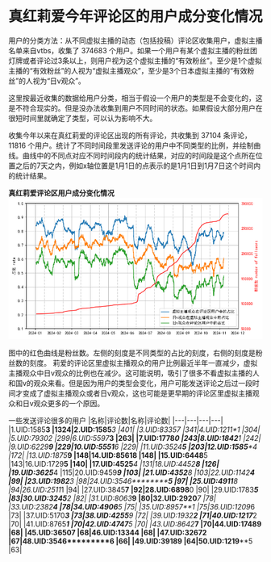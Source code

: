 # 真红莉爱今年评论区的用户成分变化情况
用户的分类方法：从不同虚拟主播的动态（包括投稿）评论区收集用户，虚拟主播名单来自vtbs，收集了 374683 个用户。如果一个用户有某个虚拟主播的粉丝团灯牌或者评论过3条以上，则用户视为这个虚拟主播的“有效粉丝”。至少是1个虚拟主播的“有效粉丝”的人视为“虚拟主播观众”，至少是3个日本虚拟主播的“有效粉丝”的人视为“日v观众”。

这里按最近收集的数据给用户分类，相当于假设一个用户的类型是不会变化的，这是不符合现实的。但是没办法收集到用户不同时间的状态。如果假设大部分用户在很短时间里就确定了类型，可以认为影响不大。

收集今年以来在真红莉爱的评论区出现的所有评论，共收集到 37104 条评论，11816 个用户。统计了不同时间段里发送评论的用户中不同类型的比例，并绘制曲线。曲线中的不同点对应不同时间段内的统计结果，对应的时间段是这个点所在位置之后的7天之内，例如x轴位置是1月1日的点表示的是1月1日到1月7日这个时间内的统计结果。

**真红莉爱评论区用户成分变化情况**
![figure score](composition.png)

图中的红色曲线是粉丝数。左侧的刻度是不同类型的占比的刻度，右侧的刻度是粉丝数的刻度。
莉爱的评论区里虚拟主播观众的用户比例最近半年一直减少，虚拟主播观众中日v观众的比例也在减少。这可能说明，吸引了很多不看虚拟主播的人和国v的观众来看。但是因为用户的类型会变化，用户可能发送评论之后过一段时间才变成了虚拟主播观众或者日v观众，这也可能是更早期的评论区里虚拟主播观众和日v观众更多的一个原因。

一些发送评论很多的用户
|名称|评论数|名称|评论数|
|---|---|---|---|
|1.UID:1585**3	|1324|2.UID:1585***3	|401|
|3.UID:8335**7	|341|4.UID:1211*1	|304|
|5.UID:7930**2	|299|6.UID:5597***3	|263|
|7.UID:1778*****0	|243|8.UID:1842**1	|242|
|9.UID:6229****9	|229|10.UID:5551***6	|229|
|11.UID:3524****5	|203|12.UID:1585****4	|172|
|13.UID:1875*****9	|148|14.UID:8561**8	|148|
|15.UID:6448**5	|143|16.UID:1729**5	|140|
|17.UID:4525***4	|131|18.UID:4452****8	|126|
|19.UID:3625***4	|115|20.UID:9459***9	|103|
|21.UID:4352****8	|103|22.UID:1142*****4	|99|
|23.UID:1982*****3	|98|24.UID:3546***********5	|97|
|25.UID:4911***8	|94|26.UID:2511*1	|94|
|27.UID:3845****7	|92|28.UID:6898****0	|90|
|29.UID:1783****5	|83|30.UID:3245***2	|82|
|31.UID:8063***9	|80|32.UID:2920***7	|78|
|33.UID:2382****4	|78|34.UID:4906****5	|75|
|35.UID:8957**1	|75|36.UID:1209*6	|73|
|37.UID:5170***3	|73|38.UID:4255****9	|72|
|39.UID:1932**2	|71|40.UID:1217***2	|70|
|41.UID:8765***1	|70|42.UID:4747****5	|70|
|43.UID:8642***7	|70|44.UID:1748****9	|68|
|45.UID:3650**7	|68|46.UID:1334**4	|68|
|47.UID:3267**2	|67|48.UID:3546***********6	|66|
|49.UID:3918****9	|64|50.UID:1219****5	|63|


